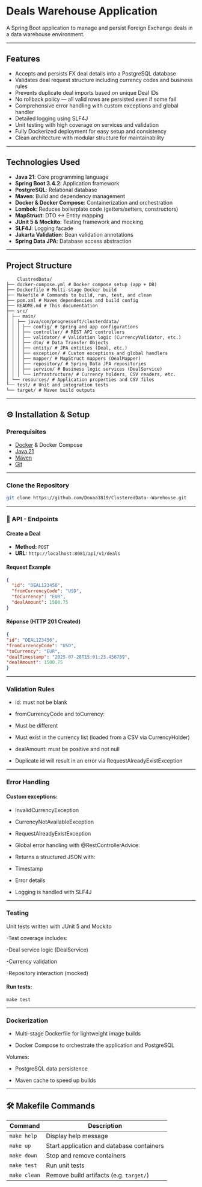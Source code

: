 #  Deals Warehouse Application

A Spring Boot application to manage and persist Foreign Exchange  deals in a data warehouse environment.

---

## Features

- Accepts and persists FX deal details into a PostgreSQL database  
- Validates deal request structure including currency codes and business rules  
- Prevents duplicate deal imports based on unique Deal IDs  
- No rollback policy — all valid rows are persisted even if some fail  
- Comprehensive error handling with custom exceptions and global handler  
- Detailed logging using SLF4J  
- Unit testing with high coverage on services and validation  
- Fully Dockerized deployment for easy setup and consistency  
- Clean architecture with modular structure for maintainability

---

## Technologies Used

- **Java 21**: Core programming language  
- **Spring Boot 3.4.2**: Application framework  
- **PostgreSQL**: Relational database  
- **Maven**: Build and dependency management  
- **Docker & Docker Compose**: Containerization and orchestration  
- **Lombok**: Reduces boilerplate code (getters/setters, constructors)  
- **MapStruct**: DTO <-> Entity mapping  
- **JUnit 5 & Mockito**: Testing framework and mocking  
- **SLF4J**: Logging facade  
- **Jakarta Validation**: Bean validation annotations  
- **Spring Data JPA**: Database access abstraction  

---

## Project Structure
```
    ClustredData/
├── docker-compose.yml # Docker compose setup (app + DB)
├── Dockerfile # Multi-stage Docker build
├── Makefile # Commands to build, run, test, and clean
├── pom.xml # Maven dependencies and build config
├── README.md # This documentation
├── src/
│ ├── main/
│ │ ├── java/com/progressoft/clusterddata/
│ │ │ ├── config/ # Spring and app configurations
│ │ │ ├── controller/ # REST API controllers
│ │ │ ├── validator/ # Validation logic (CurrencyValidator, etc.)
│ │ │ ├── dto/ # Data Transfer Objects
│ │ │ ├── entity/ # JPA entities (Deal, etc.)
│ │ │ ├── exception/ # Custom exceptions and global handlers
│ │ │ ├── mapper/ # MapStruct mappers (DealMapper)
│ │ │ ├── repository/ # Spring Data JPA repositories
│ │ │ ├── service/ # Business logic services (DealService)
│ │ │ └── infrastructure/ # Currency holders, CSV readers, etc.
│ └── resources/ # Application properties and CSV files
└── test/ # Unit and integration tests
└── target/ # Maven build outputs
````

---

## ⚙️ Installation & Setup

###  Prerequisites

- [Docker](https://www.docker.com/) & Docker Compose
- [Java 21](https://jdk.java.net/21/)
- [Maven](https://maven.apache.org/)
- [Git](https://git-scm.com/)
---
###  Clone the Repository

```bash
git clone https://github.com/Douaa1819/ClusteredData--Warehouse.git
`````
---

### 📡 API - Endpoints

####  Create a Deal

- **Method:** `POST`
- **URL:** `http://localhost:8081/api/v1/deals`

####  Request Example

```json
{
  "id": "DEAL123456",
  "fromCurrencyCode": "USD",
  "toCurrency": "EUR",
  "dealAmount": 1500.75
}
```
 #### Réponse (HTTP 201 Created)
```json
{
"id": "DEAL123456",
"fromCurrencyCode": "USD",
"toCurrency": "EUR",
"dealTimestamp": "2025-07-28T15:01:23.456789",
"dealAmount": 1500.75
}
```
---
### Validation Rules
- id: must not be blank

- fromCurrencyCode and toCurrency:

- Must be different

- Must exist in the currency list (loaded from a CSV via CurrencyHolder)

- dealAmount: must be positive and not null

- Duplicate id will result in an error via RequestAlreadyExistException


---
### Error Handling
#### Custom exceptions:

- InvalidCurrencyException

- CurrencyNotAvailableException

- RequestAlreadyExistException

- Global error handling with @RestControllerAdvice:

- Returns a structured JSON with:

- Timestamp

- Error details

- Logging is handled with SLF4J

---

 ### Testing
Unit tests written with JUnit 5 and Mockito

-Test coverage includes:

-Deal service logic (DealService)

-Currency validation

-Repository interaction (mocked)

#### Run tests:
```
make test
```
---
### Dockerization
- Multi-stage Dockerfile for lightweight image builds

- Docker Compose to orchestrate the application and PostgreSQL

Volumes:

- PostgreSQL data persistence

- Maven cache to speed up builds

---


## 🛠 Makefile Commands

| Command       | Description                                 |
|---------------|---------------------------------------------|
| `make help`   | Display help message                        |
| `make up`     | Start application and database containers   |
| `make down`   | Stop and remove containers                  |
| `make test`   | Run unit tests                              |
| `make clean`  | Remove build artifacts (e.g. `target/`)     |

